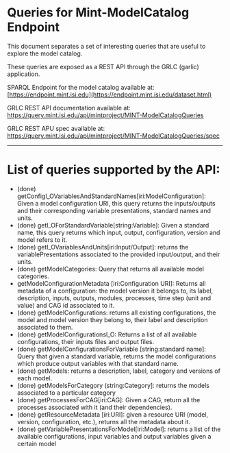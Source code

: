 # Queries for Mint-ModelCatalog Endpoint

This document separates a set of interesting queries that are useful to explore the model catalog.

These queries are exposed as a REST API through the GRLC (garlic) application.

SPARQL Endpoint for the model catalog available at: [https://endpoint.mint.isi.edu](https://endpoint.mint.isi.edu/dataset.html)

GRLC REST API documentation available at: https://query.mint.isi.edu/api/mintproject/MINT-ModelCatalogQueries

GRLC REST APU spec available at: https://query.mint.isi.edu/api/mintproject/MINT-ModelCatalogQueries/spec



-----------------

# List of queries supported by the API:

* (done) getConfigI_OVariablesAndStandardNames[iri:ModelConfiguration]: Given a model configuration URI, this query returns the inputs/outputs and their corresponding variable presentations, standard names and units.
* (done) getI_OForStandardVariable[string:Variable]: Given a standard name, this query returns which input, output, configuration, version and model refers to it.
* (done) getI_OVariablesAndUnits[iri:Input/Output]: returns the variablePresentations associated to the provided input/output, and their units.
* (done) getModelCategories: Query that returns all available model categories.
* getModelConfigurationMetadata [iri:Configuration URI]: Returns all metadata of a configuration: the model version it belongs to, its label, description, inputs, outputs, modules, processes, time step (unit and value) and CAG id associated to it.
* (done) getModelConfigurations: returns all existing configurations, the model and model version they belong to, their label and description associated to them.
* (done) getModelConfigurationsI_O: Returns a list of all available configurations, their inputs files and output files.
* (done) getModelConfigurationsForVariable [string:standard name]: Query that given a standard variable, returns the model configurations which produce output variables with that standard name. 
* (done) getModels: returns a description, label, category and versions of each model.  
* (done) getModelsForCategory (string:Category]: returns the models associated to a particular category
* (done) getProcessesForCAG[iri:CAG]: Given a CAG, return all the processes associated with it (and their dependencies).
* (done) getResourceMetadata [iri:URI]: given a resource URI (model, version, configuration, etc.), returns all the metadata about it.
* (done) getVariablePresentationsForModel[iri:Model]: returns a list of the available configurations, input variables and output variables given a certain model

 
 



